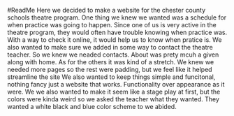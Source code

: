 #ReadMe
Here we decided to make a website for the chester county schools theatre program. 
One thing we knew we wanted was a schedule for when practice was going to happen. Since one of us is very active in the theatre program, they would often have trouble knowing when practice was. With a way to check it online, it would help us to know when pratice is.
We also wanted to make sure we added in some way to contact the theatre teacher. So we knew we neaded contacts.
About was prety mcuh a given along with home.
As for the others it was kind of a stretch. We knew we needed more pages so the rest were padding, but we feel like it helped streamline the site
We also wanted to keep things simple and funcitonal, nothing fancy just a website that works. Functionality over appearance as it were.
We we also wanted to make it seem like a stage play at first, but the colors were kinda weird so we asked the teacher what they wanted. They wanted a white black and blue color scheme to we abided.
